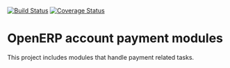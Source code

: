 [![Build Status](https://travis-ci.org/OCA/account-payment.svg?branch=6.1)](https://travis-ci.org/OCA/account-payment)
[![Coverage Status](https://coveralls.io/repos/OCA/account-payment/badge.png?branch=6.1)](https://coveralls.io/r/OCA/account-payment?branch=6.1)

OpenERP account payment modules
===============================

This project includes modules that handle payment related tasks.
